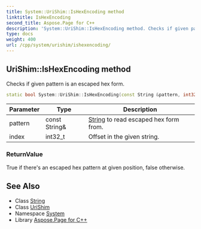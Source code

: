 ```yaml
---
title: System::UriShim::IsHexEncoding method
linktitle: IsHexEncoding
second_title: Aspose.Page for C++
description: 'System::UriShim::IsHexEncoding method. Checks if given pattern is an escaped hex form in C++.'
type: docs
weight: 400
url: /cpp/system/urishim/ishexencoding/
---
```

## UriShim::IsHexEncoding method


Checks if given pattern is an escaped hex form.

```cpp
static bool System::UriShim::IsHexEncoding(const String &pattern, int32_t index)
```


| Parameter | Type | Description |
| --- | --- | --- |
| pattern | const String\& | [String](../../string/) to read escaped hex form from. |
| index | int32_t | Offset in the given string. |

### ReturnValue

True if there's an escaped hex pattern at given position, false otherwise.

## See Also

* Class [String](../../string/)
* Class [UriShim](../)
* Namespace [System](../../)
* Library [Aspose.Page for C++](../../../)
